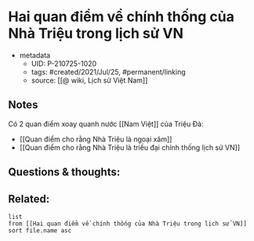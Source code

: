 ---
---

# Hai quan điểm về chính thống của Nhà Triệu trong lịch sử VN

- metadata
	- UID: P-210725-1020
	- tags: #created/2021/Jul/25, #permanent/linking
	- source: [[@ wiki, Lịch sử Việt Nam]]

## Notes
Có 2 quan điểm xoay quanh nước [[Nam Việt]] của Triệu Đà:
- [[Quan điểm cho rằng Nhà Triệu là ngoại xâm]]
- [[Quan điểm cho rằng Nhà Triệu là triều đại chính thống lịch sử VN]]

## Questions & thoughts:

## Related:
```dataview
list
from [[Hai quan điểm về chính thống của Nhà Triệu trong lịch sử VN]]
sort file.name asc
```
